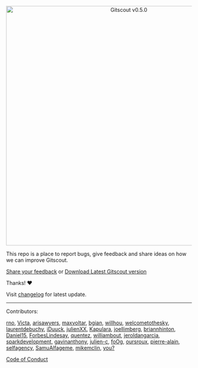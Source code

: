 <p align="center">
<img width="650" alt="Gitscout v0.5.0" src="https://cloud.githubusercontent.com/assets/279053/20976076/a7573f76-bca1-11e6-8353-1fa9e55de44e.png">
</p>

This repo is a place to report bugs, give feedback and share ideas on how we can improve Gitscout.

[Share your feedback](https://github.com/gitscout/gitscout-feedback/issues/new) or [Download Latest Gitscout version](http://gitscout.local/marshmallows)

Thanks!  :heart:

Visit [changelog](./CHANGELOG.md) for latest update.

___

Contributors:

[rno](https://github.com/rno),
[Victa](https://github.com/Victa),
[arisawyers](https://github.com/arisawyers),
[maxvoltar](https://github.com/maxvoltar),
[bgian](https://github.com/bgian),
[willhou](https://github.com/willhou),
[welcometothesky](https://github.com/welcometothesky),
[laurentdebuchy](https://github.com/laurentdebuchy),
[iDuuck](https://github.com/iDuuck),
[julienXX](https://github.com/julienXX),
[Kapulara](https://github.com/Kapulara),
[joellimberg](https://github.com/joellimberg),
[briannhinton](https://github.com/briannhinton),
[Daniel15](https://github.com/Daniel15),
[ForbesLindesay](https://github.com/ForbesLindesay),
[quentez](https://github.com/quentez),
[williambout](https://github.com/williambout),
[jeroldangarcia](https://github.com/jeroldangarcia),
[sparkdevelopment](https://github.com/sparkdevelopment),
[gavinanthony](https://github.com/gavinanthony),
[julien-c](https://github.com/julien-c),
[foOg](https://github.com/foOg),
[oursroux](https://github.com/oursroux),
[pierre-alain](https://github.com/pierre-alain),
[selfagency](https://github.com/selfagency),
[SamuAlfageme](https://github.com/SamuAlfageme),
[mikemclin](https://github.com/mikemclin),
[you?](https://github.com/gitscout/gitscout-feedback/issues/new)


[Code of Conduct](http://contributor-covenant.org/version/1/2/0/)
